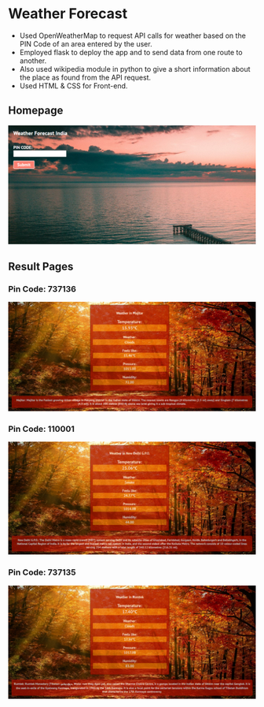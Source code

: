 
# Weather Forecast

* Used OpenWeatherMap to request API calls for weather based on the PIN Code of an area entered by the user. 
* Employed flask to deploy the app and to send data from one route to another.
* Also used wikipedia module in python to give a short information about the place as found from the API request.
* Used HTML & CSS for Front-end. 
## Homepage

![Screenshot](HOME.PNG)

## Result Pages
### Pin Code: 737136
![Screenshot](Majitar.PNG)

### Pin Code: 110001
![Screenshot](Delhi.PNG)

### Pin Code: 737135

![Screenshot](Rumtek.PNG)



